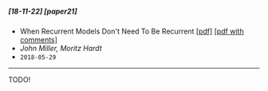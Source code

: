 ##### [18-11-22] [paper21]
- When Recurrent Models Don't Need To Be Recurrent [[pdf]](https://arxiv.org/abs/1805.10369) [[pdf with comments]]()
- *John Miller, Moritz Hardt*
- `2018-05-29`

****

TODO!
